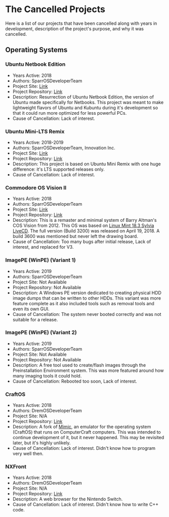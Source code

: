 # The Cancelled Projects

Here is a list of our projects that have been cancelled along with years in development, description of the project's purpose, and why it was cancelled.

## Operating Systems

### Ubuntu Netbook Edition
* Years Active: 2018
* Authors: SparrOSDeveloperTeam
* Project Site: [Link](https://sparrdrem.github.io/une)
* Project Repository: [Link](https://github.com/sparrdrem/une)
* Description: Resurrection of Ubuntu Netbook Edition, the version of Ubuntu made specifically for Netbooks. This project was meant to make lightweight flavors of Ubuntu and Kubuntu during it's development so that it could run more optimized for less powerful PCs.
* Cause of Cancellation: Lack of interest.

### Ubuntu Mini-LTS Remix
* Years Active: 2018-2019
* Authors: SparrOSDeveloperTeam, Innovation Inc.
* Project Site: [Link](https://sparrosdeveloperteam.github.io/mini-lts)
* Project Repository: [Link](https://github.com/SparrOSDeveloperTeam/mini-lts)
* Description: This project is based on Ubuntu Mini Remix with one huge difference: it's LTS supported releases only.
* Cause of Cancellation: Lack of interest.

### Commodore OS Vision II
* Years Active: 2018
* Authors: SparrOSDeveloperTeam
* Project Site: [Link](https://sparrosdeveloperteam.github.io/COS/)
* Project Repository: [Link](https://github.com/SparrOSDeveloperTeam/COS)
* Description: This is a remaster and minimal system of Barry Altman's COS Vision from 2012. This OS was based on [Linux Mint 18.3 Sylvia LiveCD](https://linuxmint.com/). The full version (Build 3200) was released on April 19, 2018. A build 3600 was mentioned but never left the drawing board.
* Cause of Cancellation: Too many bugs after initial release, Lack of interest, and replaced for V3.

### ImagePE (WinPE) (Variant 1)
* Years Active: 2019
* Authors: SparrOSDeveloperTeam
* Project Site: Not Available
* Project Repository: Not Available
* Description: A Windows PE version dedicated to creating physical HDD image dumps that can be written to other HDDs. This variant was more feature complete as it also included tools such as removal tools and even its own GUI.
* Cause of Cancellation: The system never booted correctly and was not suitable for a release.

### ImagePE (WinPE) (Variant 2)
* Years Active: 2019
* Authors: SparrOSDeveloperTeam
* Project Site: Not Available
* Project Repository: Not Available
* Description: A free tool used to create/flash images through the Preinstallation Environment system. This was more featured around how many imaging tools it could hold.
* Cause of Cancellation: Rebooted too soon, Lack of interest.

### CraftOS
* Years Active: 2018
* Authors: DremOSDeveloperTeam
* Project Site: N/A
* Project Repository: [Link](https://github.com/DremOSDeveloperTeam/CraftOS)
* Description: A fork of [Mimic](https://github.com/1lann/Mimic), an emulator for the operating system (CraftOS) that runs on ComputerCraft computers. This was intended to continue development of it, but it never happened. This may be revisited later, but it's highly unlikely.
* Cause of Cancellation: Lack of interest. Didn't know how to program very well then.

### NXFront
* Years Active: 2018
* Authors: DremOSDeveloperTeam
* Project Site: N/A
* Project Repository: [Link](https://github.com/DremOSDeveloperTeam/NXFront)
* Description: A web browser for the Nintendo Switch.
* Cause of Cancellation: Lack of interest. Didn't know how to write C++ code.
